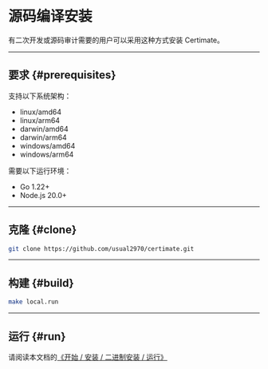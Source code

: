 ﻿# 源码编译安装

有二次开发或源码审计需要的用户可以采用这种方式安装 Certimate。

---

## 要求 {#prerequisites}

支持以下系统架构：

- linux/amd64
- linux/arm64
- darwin/amd64
- darwin/arm64
- windows/amd64
- windows/arm64

需要以下运行环境：

- Go 1.22+
- Node.js 20.0+

---

## 克隆 {#clone}

```bash
git clone https://github.com/usual2970/certimate.git
```

---

## 构建 {#build}

```bash
make local.run
```

---

## 运行 {#run}

请阅读本文档的[《开始 / 安装 / 二进制安装 / 运行》](./binary/#run)
